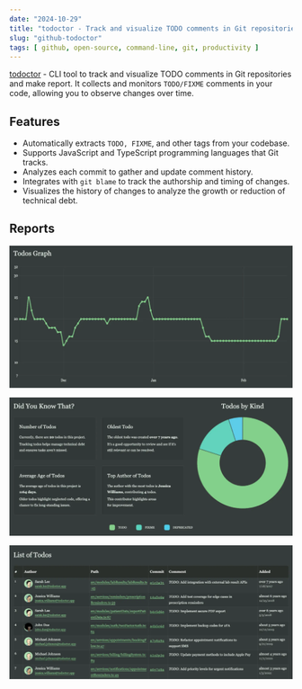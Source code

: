 ```yaml
---
date: "2024-10-29"
title: "todoctor - Track and visualize TODO comments in Git repositories"
slug: "github-todoctor"
tags: [ github, open-source, command-line, git, productivity ]
---
```




[todoctor][1] - CLI tool to track and visualize TODO comments in Git repositories and make report. It collects and monitors `TODO/FIXME` comments in your code, allowing you to observe changes over time.

## Features
* Automatically extracts `TODO, FIXME`, and other tags from your codebase.
* Supports JavaScript and TypeScript programming languages that Git tracks.
* Analyzes each commit to gather and update comment history.
* Integrates with `git blame` to track the authorship and timing of changes.
* Visualizes the history of changes to analyze the growth or reduction of technical debt.

## Reports

![Todo's graph over time][2]

![Todo's summary][3]

![List of Todo's][4]



   [1]: https://github.com/ekmas/neobrutalism-components
   [2]: https://raw.githubusercontent.com/azat-io/todoctor/main/assets/graph-dark.webp
   [3]: https://raw.githubusercontent.com/azat-io/todoctor/main/assets/info-dark.webp
   [4]: https://raw.githubusercontent.com/azat-io/todoctor/main/assets/list-dark.webp
